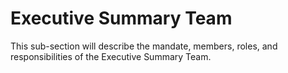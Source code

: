# Executive Summary Team

This sub-section will describe the mandate, members, roles, and responsibilities of the Executive Summary Team. 
